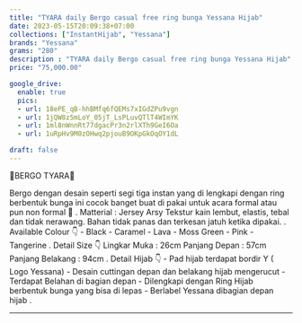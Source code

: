```yaml
---
title: "TYARA daily Bergo casual free ring bunga Yessana Hijab"
date: 2023-05-15T20:09:38+07:00
collections: ["InstantHijab", "Yessana"]
brands: "Yessana"
grams: "280"
description : "TYARA daily Bergo casual free ring bunga Yessana Hijab"
price: "75,000.00"

google_drive:
  enable: true
  pics:
  - url: 18ePE_qB-hhBMfq6fQEMs7xIGdZPu9vgn
  - url: 1jQW8z5mLoY_05jT_LsPLuvQTlT4WImYK
  - url: 1ml8nWnnRt77dgacPr3n2rlXTh9GeI6Oa
  - url: 1uRpHv9M0zOHwq2pjouB9OKpGkOqOY1dL

draft: false
---
```


🌸BERGO TYARA🌸

Bergo dengan desain seperti segi tiga instan yang di lengkapi dengan ring berbentuk bunga ini cocok banget buat di pakai untuk acara formal atau pun non formal 🥰
.
Matterial : Jersey Arsy
Tekstur kain lembut, elastis, tebal dan tidak nerawang. Bahan tidak panas dan terkesan jatuh ketika dipakai. 
.
Available Colour 👇
    - Black
    - Caramel 
    - Lava
    - Moss Green
    - Pink
    - Tangerine
.
Detail Size 👇
 Lingkar Muka : 26cm
 Panjang Depan : 57cm
 Panjang Belakang : 94cm
.
Detail Hijab 👇
    - Pad hijab terdapat bordir Y ( Logo Yessana) 
    - Desain cuttingan depan dan belakang hijab mengerucut 
    - Terdapat Belahan di bagian depan
    -  Dilengkapi dengan Ring Hijab berbentuk bunga yang bisa di lepas
    - Berlabel Yessana dibagian depan hijab
 .


-------------        
